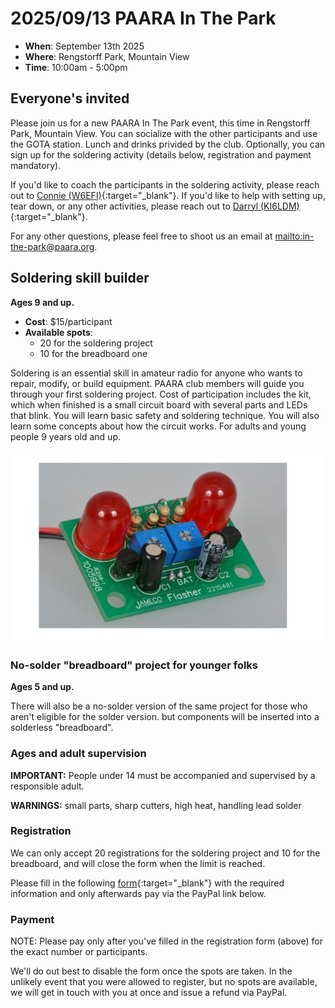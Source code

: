 <script 
  src="https://www.paypal.com/sdk/js?client-id=BAApzfMz4eu7PvkRHlc2cYaZFUEw2bzgXKAnhftc43l5Y2D5Cb_PiJNDFhyBo7DeetNcRkws79Es0NqDx4&components=hosted-buttons&enable-funding=venmo&currency=USD">
</script>

# 2025/09/13 PAARA In The Park

* **When**: September 13th 2025
* **Where**: Rengstorff Park, Mountain View
* **Time**: 10:00am - 5:00pm

## Everyone's invited

Please join us for a new PAARA In The Park event, this time in Rengstorff Park, Mountain View. You can socialize with the other participants and use the GOTA station. Lunch and drinks privided by the club. Optionally, you can sign up for the soldering activity (details below, registration and payment mandatory).

If you'd like to coach the participants in the soldering activity, please reach out to [Connie (W6EFI)](https://www.qrz.com/db/W6EFI){:target="_blank"}. If you'd like to help with setting up, tear down, or any other activities, please reach out to [Darryl (KI6LDM)](https://www.qrz.com/db/KI6LDM){:target="_blank"}.

For any other questions, please feel free to shoot us an email at <mailto:in-the-park@paara.org>.

## Soldering skill builder

**Ages 9 and up.**

* **Cost**: $15/participant
* **Available spots**:
   * 20 for the soldering project
   * 10 for the breadboard one

Soldering is an essential skill in amateur radio for anyone who wants to repair, modify, or build equipment.  PAARA club members will guide you through your first soldering project.  Cost of participation includes the kit, which when finished is a small circuit board with several parts and LEDs that blink.  You will learn basic safety and soldering technique.   You will also learn some concepts about how the circuit works.  For adults and young people 9 years old and up.

![blinkie](/events/images/20250913-PaaraInThePark-Blinkie.png)

### No-solder "breadboard" project for younger folks
**Ages 5 and up.**

There will also be a no-solder version of the same project for those who aren't eligible for the solder version. but components will be inserted into a solderless "breadboard".

### Ages and adult supervision

**IMPORTANT:** People under 14 must be accompanied and supervised by a responsible adult.

**WARNINGS:** small parts, sharp cutters, high heat, handling lead solder

### Registration

We can only accept 20 registrations for the soldering project and 10 for the breadboard, and will close the form when the limit is reached.

Please fill in the following [form](https://forms.gle/yLQAzamgPwas76UYA){:target="_blank"} with the required information and only afterwards pay via the PayPal link below.

### Payment

NOTE: Please pay only after you've filled in the registration form (above) for the exact number or participants.

<div id="paypal-container-HZ9FD3KRR74C4"></div>
<script>
  paypal.HostedButtons({
    hostedButtonId: "HZ9FD3KRR74C4",
  }).render("#paypal-container-HZ9FD3KRR74C4")
</script>

We'll do out best to disable the form once the spots are taken. In the unlikely event that you were allowed to register, but no spots are available, we will get in touch with you at once and issue a refund via PayPal. 
